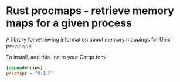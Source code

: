 # Rust procmaps - retrieve memory maps for a given process

A library for retrieving information about memory mappings for Unix processes.

To install, add this line to your Cargo.toml:

```toml
[dependencies]
procmaps = "0.1.0"
```
